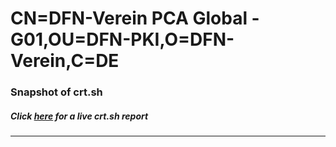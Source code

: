 # CN=DFN-Verein PCA Global - G01,OU=DFN-PKI,O=DFN-Verein,C=DE
### Snapshot of crt.sh
##### Click [here](https://crt.sh/?q=Serial_0AC92BB8) for a live crt.sh report

---
